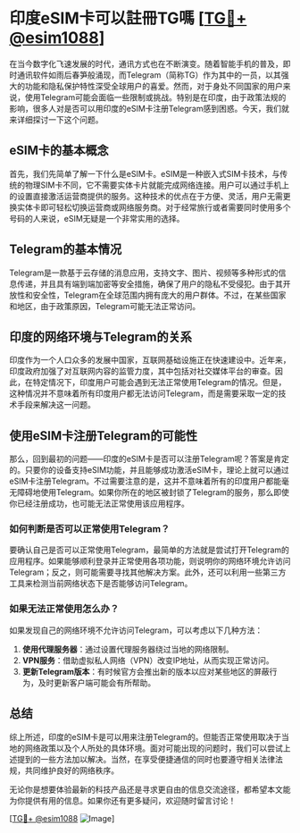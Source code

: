 # 印度eSIM卡可以註冊TG嗎 [[TG💪+ @esim1088](https://t.me/s/esim1088)]

在当今数字化飞速发展的时代，通讯方式也在不断演变。随着智能手机的普及，即时通讯软件如雨后春笋般涌现，而Telegram（简称TG）作为其中的一员，以其强大的功能和隐私保护特性深受全球用户的喜爱。然而，对于身处不同国家的用户来说，使用Telegram可能会面临一些限制或挑战。特别是在印度，由于政策法规的影响，很多人对是否可以用印度的eSIM卡注册Telegram感到困惑。今天，我们就来详细探讨一下这个问题。

## eSIM卡的基本概念

首先，我们先简单了解一下什么是eSIM卡。eSIM是一种嵌入式SIM卡技术，与传统的物理SIM卡不同，它不需要实体卡片就能完成网络连接。用户可以通过手机上的设置直接激活运营商提供的服务。这种技术的优点在于方便、灵活，用户无需更换实体卡即可轻松切换运营商或网络服务商。对于经常旅行或者需要同时使用多个号码的人来说，eSIM无疑是一个非常实用的选择。

## Telegram的基本情况

Telegram是一款基于云存储的消息应用，支持文字、图片、视频等多种形式的信息传递，并且具有端到端加密等安全措施，确保了用户的隐私不受侵犯。由于其开放性和安全性，Telegram在全球范围内拥有庞大的用户群体。不过，在某些国家和地区，由于政策原因，Telegram可能无法正常访问。

## 印度的网络环境与Telegram的关系

印度作为一个人口众多的发展中国家，互联网基础设施正在快速建设中。近年来，印度政府加强了对互联网内容的监管力度，其中包括对社交媒体平台的审查。因此，在特定情况下，印度用户可能会遇到无法正常使用Telegram的情况。但是，这种情况并不意味着所有印度用户都无法访问Telegram，而是需要采取一定的技术手段来解决这一问题。

## 使用eSIM卡注册Telegram的可能性

那么，回到最初的问题——印度的eSIM卡是否可以注册Telegram呢？答案是肯定的。只要你的设备支持eSIM功能，并且能够成功激活eSIM卡，理论上就可以通过eSIM卡注册Telegram。不过需要注意的是，这并不意味着所有的印度用户都能毫无障碍地使用Telegram。如果你所在的地区被封锁了Telegram的服务，那么即使你已经注册成功，也可能无法正常使用该应用程序。

### 如何判断是否可以正常使用Telegram？

要确认自己是否可以正常使用Telegram，最简单的方法就是尝试打开Telegram的应用程序。如果能够顺利登录并正常使用各项功能，则说明你的网络环境允许访问Telegram；反之，则可能需要寻找其他解决方案。此外，还可以利用一些第三方工具来检测当前网络状态下是否能够访问Telegram。

### 如果无法正常使用怎么办？

如果发现自己的网络环境不允许访问Telegram，可以考虑以下几种方法：

1. **使用代理服务器**：通过设置代理服务器绕过当地的网络限制。
2. **VPN服务**：借助虚拟私人网络（VPN）改变IP地址，从而实现正常访问。
3. **更新Telegram版本**：有时候官方会推出新的版本以应对某些地区的屏蔽行为，及时更新客户端可能会有所帮助。

## 总结

综上所述，印度的eSIM卡是可以用来注册Telegram的。但能否正常使用取决于当地的网络政策以及个人所处的具体环境。面对可能出现的问题时，我们可以尝试上述提到的一些方法加以解决。当然，在享受便捷通信的同时也要遵守相关法律法规，共同维护良好的网络秩序。

无论你是想要体验最新的科技产品还是寻求更自由的信息交流途径，都希望本文能为你提供有用的信息。如果你还有更多疑问，欢迎随时留言讨论！

[[TG💪+ @esim1088](https://t.me/s/esim1088) ![Image](https://i.postimg.cc/4NQfJmqS/Snipaste-2025-05-13-00-14-12.png)]